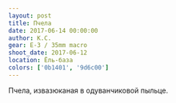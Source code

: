```yaml
---
layout: post
title: Пчела
date: 2017-06-14 00:00:00
author: К.С.
gear: E-3 / 35mm macro
shoot_date: 2017-06-12
location: Ёль-база
colors: ['0b1401', '9d6c00']
---
```

Пчела, извазюканая в одуванчиковой пыльце.
